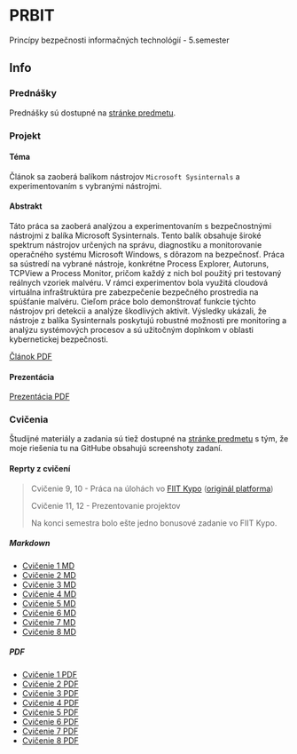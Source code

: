 # PRBIT
Princípy bezpečnosti informačných technológií - 5.semester

## Info

### Prednášky

Prednášky sú dostupné na [stránke predmetu](http://www2.fiit.stuba.sk/~lastinec/prbit.html).

### Projekt

#### Téma

Článok sa zaoberá balíkom nástrojov `Microsoft Sysinternals` a experimentovaním s vybranými nástrojmi.

#### Abstrakt

Táto práca sa zaoberá analýzou a experimentovaním s bezpečnostnými nástrojmi z balíka Microsoft Sysinternals. Tento balík obsahuje široké spektrum nástrojov určených na správu, diagnostiku a monitorovanie operačného systému Microsoft Windows, s dôrazom na bezpečnosť. Práca sa sústredí na vybrané nástroje, konkrétne Process Explorer, Autoruns, TCPView a Process Monitor, pričom každý z nich bol použitý pri testovaný reálnych vzoriek malvéru. V rámci experimentov bola využitá cloudová virtuálna infraštruktúra pre zabezpečenie bezpečného prostredia na spúšťanie malvéru. Cieľom práce bolo demonštrovať funkcie týchto nástrojov pri detekcii a analýze škodlivých aktivít. Výsledky ukázali, že nástroje z balíka Sysinternals poskytujú robustné možnosti pre monitoring a analýzu systémových procesov a sú užitočným doplnkom v oblasti kybernetickej bezpečnosti.

[Článok PDF](./projekt/projekt/main.pdf)

#### Prezentácia

[Prezentácia PDF](./projekt/prezentacia/main.pdf)

### Cvičenia

Študijné materiály a zadania sú tiež dostupné na [stránke predmetu](http://www2.fiit.stuba.sk/~lastinec/prbit.html) s tým, že moje riešenia tu na GitHube obsahujú screenshoty zadaní.

#### Reprty z cvičení


> Cvičenie 9, 10 - Práca na úlohách vo [FIIT Kypo](https://crp.kypo.fiit.stuba.sk/) ([originál platforma](https://crp.kypo.muni.cz/))
> 
> Cvičenie 11, 12  - Prezentovanie projektov
>
> Na konci semestra bolo ešte jedno bonusové zadanie vo FIIT Kypo.

##### Markdown

- [Cvičenie 1 MD](./cvicenia/1cviko/uloha1.md)
- [Cvičenie 2 MD](./cvicenia/2cviko/uloha2.md)
- [Cvičenie 3 MD](./cvicenia/3cviko/uloha3.md)
- [Cvičenie 4 MD](./cvicenia/4cviko/uloha4.md)
- [Cvičenie 5 MD](./cvicenia/5cviko/uloha5.md)
- [Cvičenie 6 MD](./cvicenia/6cviko/uloha6.md)
- [Cvičenie 7 MD](./cvicenia/7cviko/uloha7.md)
- [Cvičenie 8 MD](./cvicenia/8cviko/uloha8.md)

##### PDF

- [Cvičenie 1 PDF](./cvicenia/1cviko/uloha1.pdf)
- [Cvičenie 2 PDF](./cvicenia/2cviko/uloha2.pdf)
- [Cvičenie 3 PDF](./cvicenia/3cviko/uloha3.pdf)
- [Cvičenie 4 PDF](./cvicenia/4cviko/uloha4.pdf)
- [Cvičenie 5 PDF](./cvicenia/5cviko/uloha5.pdf)
- [Cvičenie 6 PDF](./cvicenia/6cviko/uloha6.pdf)
- [Cvičenie 7 PDF](./cvicenia/7cviko/uloha7.pdf)
- [Cvičenie 8 PDF](./cvicenia/8cviko/uloha8.pdf)
